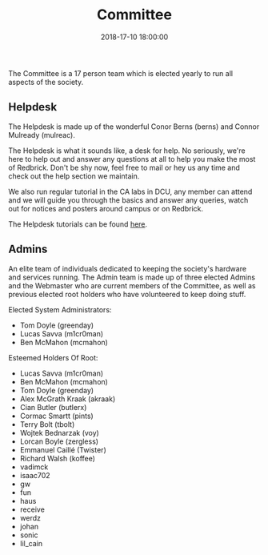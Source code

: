 ﻿---
title: Committee
date: 2018-17-10 18:00:00
type: cmt
cmt:
  - position: Chairperson
    name: James Mc Dermott
    nick: mctastic
    image: mctastic.jpg
  - position: Vice Chair
    name: Eamon Crawford
    nick: eamon_c
    image: eamonc.jpg
  - position: Secretary
    name: Nevan Oman Crowe
    nick: branch
    image: branch.jpg
  - position: Treasurer
    name: Ciara Godwin
    nick: hexagon
    image: hexagon.jpg
  - position: Public Relations Officer
    name: Josh Malone
    nick: sangreal
    image: sangreal.jpg
  - position: Graphic Design Officer 
    name: Theo Coyne Morgan
    nick: depp
    image: depp.png
  - position: Events Officer
    name: Cliodhna Harrison
    nick: thegirl
    image: thegirl.jpg
  - position: Events Officer
    name: Jack Liston
    nick: chill
    image: chill.jpg  
  - position: System Administrator
    name: Lucas Savva
    nick: m1cr0man
    image: m1cr0man.jpg
  - position: System Administrator
    name: Ben McMahon
    nick: mcmahon
    image: mcmahon.jpg
  - position: System Administrator
    name: Tom Doyle
    nick: greenday
    image: greenday.jpg
  - position: Webmaster
    name: Sean Fradl
    nick: fraz
    image: fraz.jpg
  - position: Helpdesk
    name: Conor Berns
    nick: berns
    image: berns.jpg
  - position: Helpdesk
    name: Connor Mulready 
    nick: mulreac
    image: mulreac.jpg
  - position: First Year Rep
    name: Maciej Zamoyski Swierad
    nick: wolfer
    image: wolfer.jpg
  - position: Ordinary Member
    name: Daniel Christie
    nick: sun
    image: sun.jpg
  - position: Ordinary Member
    name: Cian Kehoe
    nick: cianky
    image: cianky.jpg
  
---

The Committee is a 17 person team which is elected yearly to run all aspects of the society.

## Helpdesk
The Helpdesk is made up of the wonderful Conor Berns (berns) and Connor Mulready (mulreac).

The Helpdesk is what it sounds like, a desk for help. No seriously, we're here
to help out and answer any questions at all to help you make the most of
Redbrick. Don't be shy now, feel free to mail or hey us any time and check out
the help section we maintain.

We also run regular tutorial in the CA labs in DCU, any member can attend and we
will guide you through the basics and answer any queries, watch out for notices
and posters around campus or on Redbrick.

The Helpdesk tutorials can be found [here](/help/tutorials/).

## Admins
An elite team of individuals dedicated to keeping the society's hardware and
services running. The Admin team is made up of three elected Admins and the
Webmaster who are current members of the Committee, as well as previous elected
root holders who have volunteered to keep doing stuff.

Elected System Administrators:
- Tom Doyle (greenday)
- Lucas Savva (m1cr0man)
- Ben McMahon (mcmahon)

Esteemed Holders Of Root:
- Lucas Savva (m1cr0man)
- Ben McMahon (mcmahon)
- Tom Doyle (greenday)
- Alex McGrath Kraak (akraak)
- Cian Butler (butlerx)
- Cormac Smartt (pints)
- Terry Bolt (tbolt)
- Wojtek Bednarzak (voy)
- Lorcan Boyle (zergless)
- Emmanuel Caillé (Twister)
- Richard Walsh (koffee)
- vadimck
- isaac702
- gw
- fun
- haus
- receive
- werdz
- johan
- sonic
- lil_cain
